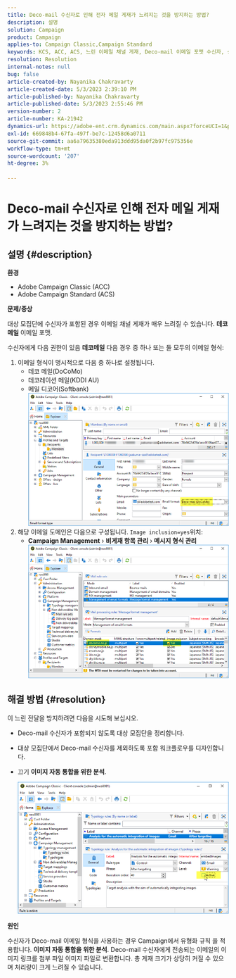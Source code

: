 ```yaml
---
title: Deco-mail 수신자로 인해 전자 메일 게재가 느려지는 것을 방지하는 방법?
description: 설명
solution: Campaign
product: Campaign
applies-to: Campaign Classic,Campaign Standard
keywords: KCS, ACC, ACS, 느린 이메일 채널 게재, Deco-mail 이메일 포맷 수신자, 성능, 처리량
resolution: Resolution
internal-notes: null
bug: false
article-created-by: Nayanika Chakravarty
article-created-date: 5/3/2023 2:39:10 PM
article-published-by: Nayanika Chakravarty
article-published-date: 5/3/2023 2:55:46 PM
version-number: 2
article-number: KA-21942
dynamics-url: https://adobe-ent.crm.dynamics.com/main.aspx?forceUCI=1&pagetype=entityrecord&etn=knowledgearticle&id=707ebc3c-c0e9-ed11-a7c6-6045bd006b25
exl-id: 669848b4-67fa-497f-be7c-12458d6a0711
source-git-commit: aa6a79635380eda913ddd95da0f2b97fc975356e
workflow-type: tm+mt
source-wordcount: '207'
ht-degree: 3%

---
```


# Deco-mail 수신자로 인해 전자 메일 게재가 느려지는 것을 방지하는 방법?

## 설명 {#description}


<b>환경</b>

- Adobe Campaign Classic (ACC)
- Adobe Campaign Standard (ACS)


<b>문제/증상</b>

대상 모집단에 수신자가 포함된 경우 이메일 채널 게재가 매우 느려질 수 있습니다. <b>데코메일</b> 이메일 포맷.

수신자에게 다음 권한이 있음 <b>데코메일</b> 다음 경우 중 하나 또는 둘 모두의 이메일 형식:

1. 이메일 형식이 명시적으로 다음 중 하나로 설정됩니다.
   - 데코 메일(DoCoMo)
   - 데코레이션 메일(KDDI AU)
   - 메일 디코어(Softbank)         ![](assets/___727ebc3c-c0e9-ed11-a7c6-6045bd006b25___.png)
2. 해당 이메일 도메인은 다음으로 구성됩니다. `Image inclusion=yes`위치:
   - <b>Campaign Management</b> › <b>비게재 항목 관리</b> › <b>메시지 형식 관리</b>        ![](assets/___c4d8b442-c0e9-ed11-a7c6-6045bd006b25___.png)



## 해결 방법 {#resolution}


이 느린 전달을 방지하려면 다음을 시도해 보십시오.

- Deco-mail 수신자가 포함되지 않도록 대상 모집단을 정리합니다.
- 대상 모집단에서 Deco-mail 수신자를 제외하도록 포함 워크플로우를 디자인합니다.
- 끄기 <b>이미지 자동 통합을 위한 분석</b>.


  ![](assets/6f31278e-55e4-ed11-a7c7-6045bd006b4b.png)


<b>원인</b>

수신자가 Deco-mail 이메일 형식을 사용하는 경우 Campaign에서 유형화 규칙 을 적용합니다. <b>이미지 자동 통합을 위한 분석</b>. Deco-mail 수신자에게 전송되는 이메일의 이미지 링크를 첨부 파일 이미지 파일로 변환합니다. 총 게재 크기가 상당히 커질 수 있으며 처리량이 크게 느려질 수 있습니다.
